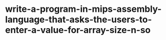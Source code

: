 # write-a-program-in-mips-assembly-language-that-asks-the-users-to-enter-a-value-for-array-size-n-so